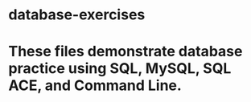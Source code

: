 # database-exercises

# These files demonstrate database practice using SQL, MySQL, SQL ACE, and Command Line.
